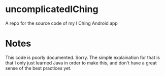 # uncomplicatedIChing
A repo for the source code of my I Ching Android app

# Notes

This code is poorly documented. Sorry. The simple explaination for that is that I only just learned Java in order to make this, and don't have a great sense of the best practices yet.
